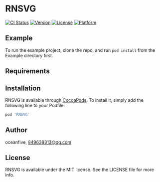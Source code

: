 # RNSVG

[![CI Status](https://img.shields.io/travis/oceanfive/RNSVG.svg?style=flat)](https://travis-ci.org/oceanfive/RNSVG)
[![Version](https://img.shields.io/cocoapods/v/RNSVG.svg?style=flat)](https://cocoapods.org/pods/RNSVG)
[![License](https://img.shields.io/cocoapods/l/RNSVG.svg?style=flat)](https://cocoapods.org/pods/RNSVG)
[![Platform](https://img.shields.io/cocoapods/p/RNSVG.svg?style=flat)](https://cocoapods.org/pods/RNSVG)

## Example

To run the example project, clone the repo, and run `pod install` from the Example directory first.

## Requirements

## Installation

RNSVG is available through [CocoaPods](https://cocoapods.org). To install
it, simply add the following line to your Podfile:

```ruby
pod 'RNSVG'
```

## Author

oceanfive, 849638313@qq.com

## License

RNSVG is available under the MIT license. See the LICENSE file for more info.
